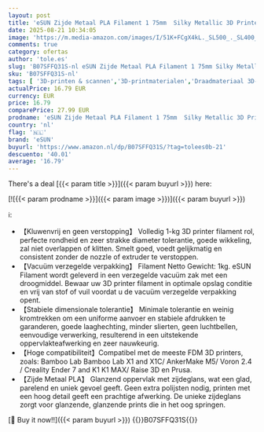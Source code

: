```yaml
---
layout: post
title: 'eSUN Zijde Metaal PLA Filament 1 75mm  Silky Metallic 3D Printer Filament PLA  Maatnauwkeurigheid +/- 0 05mm  1KG Spool  2.2 LBS  3D Printing Filament for 3D Printers  Zijde Koper'
date: 2025-08-21 10:34:05
image: 'https://m.media-amazon.com/images/I/51K+FCgX4kL._SL500_._SL400_.jpg'
comments: true
category: ofertas
author: 'tole.es'
slug: 'B07SFFQ31S-nl eSUN Zijde Metaal PLA Filament 1 75mm Silky Metallic 3D...'
sku: 'B07SFFQ31S-nl'
tags: [ '3D-printen & scannen','3D-printmaterialen','Draadmateriaal 3D-printers','Zakelijk, industrie & wetenschap','esun','🇳🇱', ]
actualPrice: 16.79 EUR
currency: EUR
price: 16.79
comparePrice: 27.99 EUR
prodname: 'eSUN Zijde Metaal PLA Filament 1 75mm  Silky Metallic 3D Printer Filament PLA  Maatnauwkeurigheid +/- 0 05mm  1KG Spool  2.2 LBS  3D Printing Filament for 3D Printers  Zijde Koper'
country: 'nl'
flag: '🇳🇱'
brand: 'eSUN'
buyurl: 'https://www.amazon.nl/dp/B07SFFQ31S/?tag=tolees0b-21'
descuento: '40.01'
average: '16.79'
---
```


There's a deal [{{< param title >}}]({{< param buyurl >}})  here:

[![{{< param prodname >}}]({{< param image >}})]({{< param buyurl >}})

ℹ️:

- 【Kluwenvrij en geen verstopping】 Volledig 1-kg 3D printer filament rol, perfecte rondheid en zeer strakke diameter tolerantie, goede wikkeling, zal niet overlappen of klitten. Smelt goed, voedt gelijkmatig en consistent zonder de nozzle of extruder te verstoppen.
- 【Vacuüm verzegelde verpakking】 Filament Netto Gewicht: 1kg. eSUN Filament wordt geleverd in een verzegelde vacuüm zak met een droogmiddel. Bewaar uw 3D printer filament in optimale opslag conditie en vrij van stof of vuil voordat u de vacuüm verzegelde verpakking opent.
- 【Stabiele dimensionale tolerantie】 Minimale tolerantie en weinig kromtrekken om een uniforme aanvoer en stabiele afdrukken te garanderen, goede laaghechting, minder slierten, geen luchtbellen, eenvoudige verwerking, resulterend in een uitstekende oppervlakteafwerking en zeer nauwkeurig.
- 【Hoge compatibiliteit】Compatibel met de meeste FDM 3D printers, zoals: Bamboo Lab Bamboo Lab X1 and X1C/ AnkerMake M5/ Voron 2.4 / Creality Ender 7 and K1 K1 MAX/ Raise 3D en Prusa.
- 【Zijde Metaal PLA】 Glanzend oppervlak met zijdeglans, wat een glad, parelend en uniek gevoel geeft. Geen extra polijsten nodig, printen met een hoog detail geeft een prachtige afwerking. De unieke zijdeglans zorgt voor glanzende, glanzende prints die in het oog springen.

[🛒 Buy it now!!]({{< param buyurl >}})
{{<world>}}B07SFFQ31S{{</world>}}
